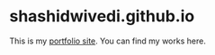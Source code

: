 # shashidwivedi.github.io
This is my [portfolio site](https://shashidwivedi.me/). You can find my works here.
